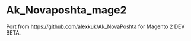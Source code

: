 Ak_Novaposhta_mage2
===================

Port from https://github.com/alexkuk/Ak_NovaPoshta for Magento 2 DEV BETA.
